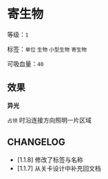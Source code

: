 # 寄生物

等级：`1`

标签：`单位` `生物` `小型生物` `寄生物`

可吸血量：`40`

## 效果

**异光**

`占领` 时沿连接方向照明一片区域

## CHANGELOG

- [1.1.8] 修改了标签与名称
- [1.1.7] 从关卡设计中补充回文档

